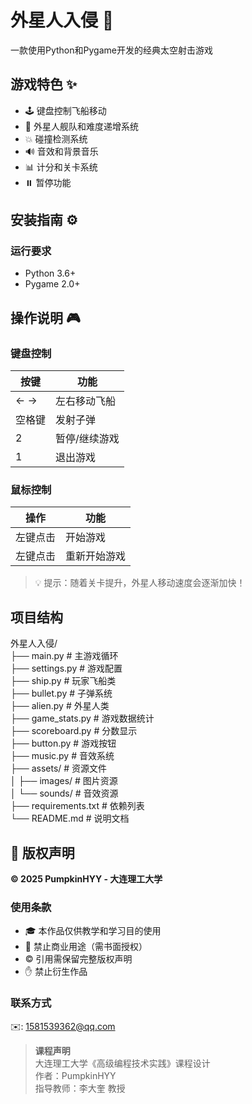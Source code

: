 # 外星人入侵 🚀

一款使用Python和Pygame开发的经典太空射击游戏

## 游戏特色 ✨

- 🕹️ 键盘控制飞船移动
- 👾 外星人舰队和难度递增系统
- 💥 碰撞检测系统
- 🔊 音效和背景音乐
- 📊 计分和关卡系统
- ⏸️ 暂停功能

## 安装指南 ⚙️

### 运行要求
- Python 3.6+
- Pygame 2.0+

## 操作说明 🎮

### 键盘控制
| 按键        | 功能                |
|------------|--------------------|
| ← →        | 左右移动飞船        |
| 空格键      | 发射子弹           |
| 2          | 暂停/继续游戏      |
| 1          | 退出游戏           |

### 鼠标控制
| 操作         | 功能               |
|-------------|--------------------|
| 左键点击     | 开始游戏           |
| 左键点击     | 重新开始游戏       |

> 💡 提示：随着关卡提升，外星人移动速度会逐渐加快！

## 项目结构

外星人入侵/  
├── main.py                # 主游戏循环  
├── settings.py            # 游戏配置  
├── ship.py                # 玩家飞船类  
├── bullet.py              # 子弹系统  
├── alien.py               # 外星人类  
├── game_stats.py          # 游戏数据统计  
├── scoreboard.py          # 分数显示  
├── button.py              # 游戏按钮  
├── music.py               # 音效系统  
├── assets/                # 资源文件  
│   ├── images/            # 图片资源  
│   └── sounds/            # 音效资源  
├── requirements.txt       # 依赖列表  
└── README.md              # 说明文档  

## 📜 版权声明

**© 2025 PumpkinHYY - 大连理工大学**

### 使用条款
- 🎓 本作品仅供教学和学习目的使用  
- 🚫 禁止商业用途（需书面授权）  
- © 引用需保留完整版权声明  
- ✋ 禁止衍生作品  

### 联系方式
✉️: [1581539362@qq.com](mailto:1581539262@qq.com)  

> **课程声明**  
> 大连理工大学《高级编程技术实践》课程设计  
> 作者：PumpkinHYY  
> 指导教师：李大奎 教授  
